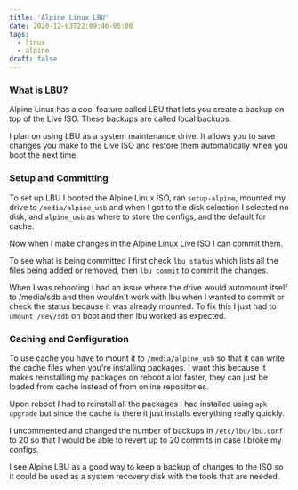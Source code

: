```yaml
---
title: 'Alpine Linux LBU'
date: 2020-12-03T22:09:46-05:00
tags:
  - linux
  - alpine
draft: false
---
```


### What is LBU?

Alpine Linux has a cool feature called LBU that lets you create a backup on top
of the Live ISO. These backups are called local backups.

I plan on using LBU as a system maintenance drive. It allows you to save
changes you make to the Live ISO and restore them automatically when you boot
the next time.

### Setup and Committing

To set up LBU I booted the Alpine Linux ISO, ran `setup-alpine`, mounted my
drive to `/media/alpine_usb` and when I got to the disk selection I selected no
disk, and `alpine_usb` as where to store the configs, and the default for
cache.

Now when I make changes in the Alpine Linux Live ISO I can commit them.

To see what is being committed I first check `lbu status` which lists all the
files being added or removed, then `lbu commit` to commit the changes.

When I was rebooting I had an issue where the drive would automount itself to
/media/sdb and then wouldn't work with lbu when I wanted to commit or check the
status because it was already mounted. To fix this I just had to `umount
/dev/sdb` on boot and then lbu worked as expected.

### Caching and Configuration

To use cache you have to mount it to `/media/alpine_usb` so that it can write
the cache files when you're installing packages. I want this because it makes
reinstalling my packages on reboot a lot faster, they can just be loaded from
cache instead of from online repositories.

Upon reboot I had to reinstall all the packages I had installed using `apk
upgrade` but since the cache is there it just installs everything really
quickly.

I uncommented and changed the number of backups in `/etc/lbu/lbu.conf` to 20 so
that I would be able to revert up to 20 commits in case I broke my configs.

I see Alpine LBU as a good way to keep a backup of changes to the ISO so it
could be used as a system recovery disk with the tools that are needed.
